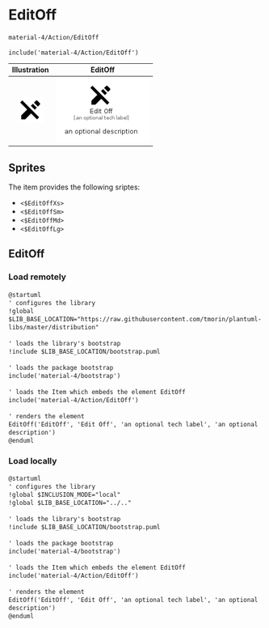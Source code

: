# EditOff


```text
material-4/Action/EditOff
```

```text
include('material-4/Action/EditOff')
```



| Illustration | EditOff |
| :---: | :---: |
| ![illustration for Illustration](../../material-4/Action/EditOff.png) | ![illustration for EditOff](../../material-4/Action/EditOff.Local.png) |



## Sprites
The item provides the following sriptes:

- `<$EditOffXs>`
- `<$EditOffSm>`
- `<$EditOffMd>`
- `<$EditOffLg>`





## EditOff

### Load remotely
```plantuml
@startuml
' configures the library
!global $LIB_BASE_LOCATION="https://raw.githubusercontent.com/tmorin/plantuml-libs/master/distribution"

' loads the library's bootstrap
!include $LIB_BASE_LOCATION/bootstrap.puml

' loads the package bootstrap
include('material-4/bootstrap')

' loads the Item which embeds the element EditOff
include('material-4/Action/EditOff')

' renders the element
EditOff('EditOff', 'Edit Off', 'an optional tech label', 'an optional description')
@enduml
```

### Load locally
```plantuml
@startuml
' configures the library
!global $INCLUSION_MODE="local"
!global $LIB_BASE_LOCATION="../.."

' loads the library's bootstrap
!include $LIB_BASE_LOCATION/bootstrap.puml

' loads the package bootstrap
include('material-4/bootstrap')

' loads the Item which embeds the element EditOff
include('material-4/Action/EditOff')

' renders the element
EditOff('EditOff', 'Edit Off', 'an optional tech label', 'an optional description')
@enduml
```

